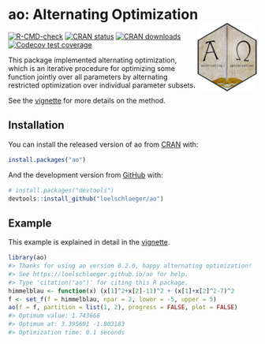
<!-- README.md is generated from README.Rmd. Please edit that file -->

# ao: Alternating Optimization <img src="man/figures/logo.png" align="right" alt="" width="120" />

<!-- badges: start -->

[![R-CMD-check](https://github.com/loelschlaeger/ao/workflows/R-CMD-check/badge.svg)](https://github.com/loelschlaeger/ao/actions)
[![CRAN
status](https://www.r-pkg.org/badges/version-last-release/ao)](https://www.r-pkg.org/badges/version-last-release/ao)
[![CRAN
downloads](https://cranlogs.r-pkg.org/badges/grand-total/ao)](https://cranlogs.r-pkg.org/badges/grand-total/ao)
[![Codecov test
coverage](https://codecov.io/gh/loelschlaeger/ao/branch/main/graph/badge.svg)](https://app.codecov.io/gh/loelschlaeger/ao?branch=main)
<!-- badges: end -->

This package implemented alternating optimization, which is an iterative
procedure for optimizing some function jointly over all parameters by
alternating restricted optimization over individual parameter subsets.

See the [vignette](https://loelschlaeger.github.io/ao/articles/ao.html)
for more details on the method.

## Installation

You can install the released version of ao from
[CRAN](https://CRAN.R-project.org) with:

``` r
install.packages("ao")
```

And the development version from [GitHub](https://github.com/) with:

``` r
# install.packages("devtools")
devtools::install_github("loelschlaeger/ao")
```

## Example

This example is explained in detail in the
[vignette](https://loelschlaeger.github.io/ao/articles/ao.html#application).

``` r
library(ao)
#> Thanks for using ao version 0.2.0, happy alternating optimization!
#> See https://loelschlaeger.github.io/ao for help.
#> Type 'citation("ao")' for citing this R package.
himmelblau <- function(x) (x[1]^2+x[2]-11)^2 + (x[1]+x[2]^2-7)^2
f <- set_f(f = himmelblau, npar = 2, lower = -5, upper = 5)
ao(f = f, partition = list(1, 2), progress = FALSE, plot = FALSE)
#> Optimum value: 1.743666 
#> Optimum at: 3.395691 -1.803183 
#> Optimization time: 0.1 seconds
```
